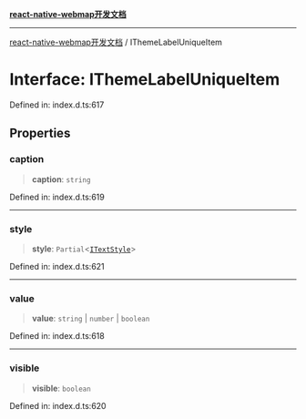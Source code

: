 [**react-native-webmap开发文档**](../README.md)

***

[react-native-webmap开发文档](../globals.md) / IThemeLabelUniqueItem

# Interface: IThemeLabelUniqueItem

Defined in: index.d.ts:617

## Properties

### caption

> **caption**: `string`

Defined in: index.d.ts:619

***

### style

> **style**: `Partial`\<[`ITextStyle`](ITextStyle.md)\>

Defined in: index.d.ts:621

***

### value

> **value**: `string` \| `number` \| `boolean`

Defined in: index.d.ts:618

***

### visible

> **visible**: `boolean`

Defined in: index.d.ts:620
